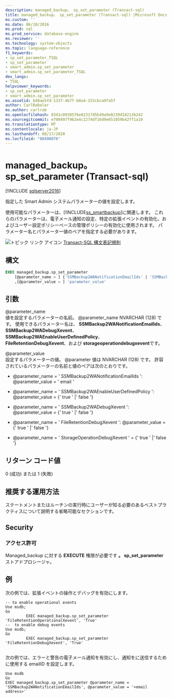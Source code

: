 ```yaml
---
description: managed_backup。 sp_set_parameter (Transact-sql)
title: managed_backup。 sp_set_parameter (Transact-sql) |Microsoft Docs
ms.custom: ''
ms.date: 06/10/2016
ms.prod: sql
ms.prod_service: database-engine
ms.reviewer: ''
ms.technology: system-objects
ms.topic: language-reference
f1_keywords:
- sp_set_parameter_TSQL
- sp_set_parameter
- smart_admin.sp_set_parameter
- smart_admin.sp_set_parameter_TSQL
dev_langs:
- TSQL
helpviewer_keywords:
- sp_set_parameter
- smart_admin.sp_set_parameter
ms.assetid: bd8ae5fd-1337-4b7f-b0a4-153cbca9fa5f
author: CarlRabeler
ms.author: carlrab
ms.openlocfilehash: 8341c09305f6e02317d5b49a9e8239d18213b242
ms.sourcegitcommit: e700497f962e4c2274df16d9e651059b42ff1a10
ms.translationtype: MT
ms.contentlocale: ja-JP
ms.lasthandoff: 08/17/2020
ms.locfileid: "88498076"
---
```

# <a name="managed_backupsp_set_parameter-transact-sql"></a>managed_backup。 sp_set_parameter (Transact-sql)
[!INCLUDE [sqlserver2016](../../includes/applies-to-version/sqlserver2016.md)]

  指定した Smart Admin システムパラメーターの値を設定します。  
  
 使用可能なパラメーターは、[!INCLUDE[ss_smartbackup](../../includes/ss-smartbackup-md.md)]に関連します。 これらのパラメーターは、電子メール通知の設定、特定の拡張イベントの有効化、およびユーザー設定ポリシーベースの管理ポリシーの有効化に使用されます。 パラメーター名とパラメーター値のペアを指定する必要があります。  

  
 ![トピック リンク アイコン](../../database-engine/configure-windows/media/topic-link.gif "トピック リンク アイコン") [Transact-SQL 構文表記規則](../../t-sql/language-elements/transact-sql-syntax-conventions-transact-sql.md)  
  
## <a name="syntax"></a>構文  
  
```sql  
EXEC managed_backup.sp_set_parameter   
    [@parameter_name = ] {'SSMBackup2WANotificationEmailIds' | 'SSMBackup2WAEnableUserDefinedPolicy' | 'SSMBackup2WADebugXevent' | 'FileRetentionDebugXevent' | 'StorageOperationDebugXevent'}  
    ,[@parameter_value = ] 'parameter_value'  
```  
  
##  <a name="arguments"></a><a name="Arguments"></a> 引数  
 @parameter_name  
 値を設定するパラメーターの名前。 @parameter_name NVARCHAR (128) です。 使用できるパラメーター名は、 **SSMBackup2WANotificationEmailIds**、 **SSMBackup2WADebugXevent**、 **SSMBackup2WAEnableUserDefinedPolicy**、 **FileRetentionDebugXevent**、および **storageoperationdebugxevent**です。  
  
 @parameter_value  
 設定するパラメーターの値。 @parameter 値は NVARCHAR (128) です。  許容されているパラメーターの名前と値のペアは次のとおりです。  
  
-   @parameter_name = ' SSMBackup2WANotificationEmailIds ': @parameter_value  = ' email '  
  
-   @parameter_name = ' SSMBackup2WAEnableUserDefinedPolicy ': @parameter_value  = {' true ' |' false '}  
  
-   @parameter_name = ' SSMBackup2WADebugXevent ': @parameter_value  = {' true ' |' false '}  
  
-   @parameter_name = ' FileRetentionDebugXevent ': @parameter_value  = {' true ' |' false '}  
  
-   @parameter_name = ' StorageOperationDebugXevent ' = {' true ' |' false '}  
  
## <a name="return-code-value"></a>リターン コード値  
 0 (成功) または 1 (失敗)  
  
## <a name="best-practices"></a>推奨する運用方法  
 ステートメントまたはルーチンの実行時にユーザーが知る必要のあるベストプラクティスについて説明する省略可能なセクションです。  
  
## <a name="security"></a>Security  
  
### <a name="permissions"></a>アクセス許可  
 Managed_backup に対する **EXECUTE** 権限が必要です **。 sp_set_parameter** ストアドプロシージャ。  
  
## <a name="examples"></a>例  
 次の例では、拡張イベントの操作とデバッグを有効にします。  
  
```  
-- to enable operational events  
Use msdb;  
Go  
         EXEC managed_backup.sp_set_parameter 'FileRetentionOperationalXevent', 'True'  
--  to enable debug events  
Use msdb;  
Go  
         EXEC managed_backup.sp_set_parameter 'FileRetentionDebugXevent', 'True'  
  
```  
  
 次の例では、エラーと警告の電子メール通知を有効にし、通知をに送信するために使用する emailID を設定します。  
  
```  
Use msdb  
Go  
EXEC managed_backup.sp_set_parameter @parameter_name = 'SSMBackup2WANotificationEmailIds', @parameter_value = '<email address>'  
  
```  
  
  

